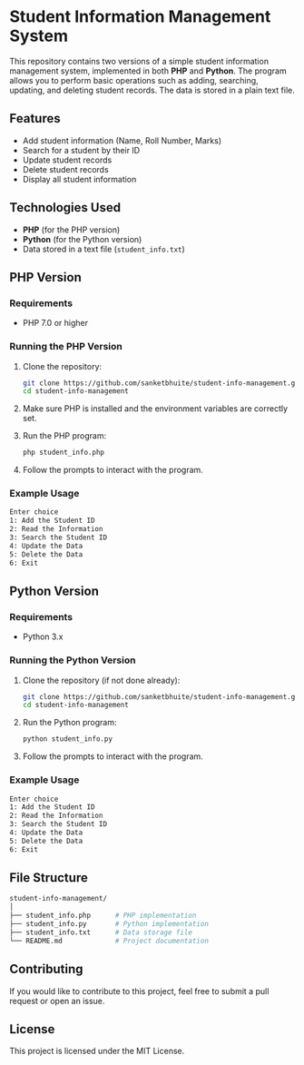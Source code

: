# Student Information Management System

This repository contains two versions of a simple student information management system, implemented in both **PHP** and **Python**. The program allows you to perform basic operations such as adding, searching, updating, and deleting student records. The data is stored in a plain text file.

## Features

- Add student information (Name, Roll Number, Marks)
- Search for a student by their ID
- Update student records
- Delete student records
- Display all student information

## Technologies Used

- **PHP** (for the PHP version)
- **Python** (for the Python version)
- Data stored in a text file (`student_info.txt`)

## PHP Version

### Requirements

- PHP 7.0 or higher

### Running the PHP Version

1. Clone the repository:
   ```bash
   git clone https://github.com/sanketbhuite/student-info-management.git
   cd student-info-management
   ```

2. Make sure PHP is installed and the environment variables are correctly set.

3. Run the PHP program:
   ```bash
   php student_info.php
   ```

4. Follow the prompts to interact with the program.

### Example Usage

```bash
Enter choice
1: Add the Student ID
2: Read the Information
3: Search the Student ID
4: Update the Data
5: Delete the Data
6: Exit
```

## Python Version

### Requirements

- Python 3.x

### Running the Python Version

1. Clone the repository (if not done already):
   ```bash
   git clone https://github.com/sanketbhuite/student-info-management.git
   cd student-info-management
   ```

2. Run the Python program:
   ```bash
   python student_info.py
   ```

3. Follow the prompts to interact with the program.

### Example Usage

```bash
Enter choice
1: Add the Student ID
2: Read the Information
3: Search the Student ID
4: Update the Data
5: Delete the Data
6: Exit
```

## File Structure

```bash
student-info-management/
│
├── student_info.php      # PHP implementation
├── student_info.py       # Python implementation
├── student_info.txt      # Data storage file
└── README.md             # Project documentation
```

## Contributing

If you would like to contribute to this project, feel free to submit a pull request or open an issue.

## License

This project is licensed under the MIT License.
